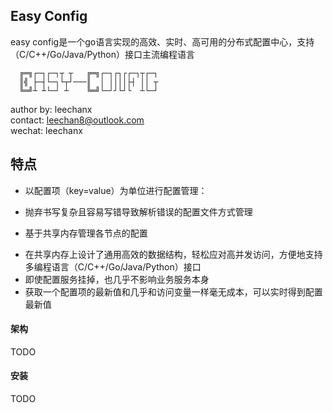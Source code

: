 ## Easy Config

easy config是一个go语言实现的高效、实时、高可用的分布式配置中心，支持（C/C++/Go/Java/Python）接口主流编程语言

```
  ╔═╗┌─┐┌─┐┬ ┬   ╔═╗┌─┐┌┐┌┌─┐┬┌─┐ 
  ║╣ ├─┤└─┐└┬┘───║  │ ││││├┤ ││ ┬ 
  ╚═╝┴ ┴└─┘ ┴    ╚═╝└─┘┘└┘└  ┴└─┘ 
```

author by: leechanx<br/>
contact: leechan8@outlook.com<br/>
wechat: leechanx<br/>

## 特点

- 以配置项（key=value）为单位进行配置管理：
 + 抛弃书写复杂且容易写错导致解析错误的配置文件方式管理
- 基于共享内存管理各节点的配置
 + 在共享内存上设计了通用高效的数据结构，轻松应对高并发访问，方便地支持多编程语言（C/C++/Go/Java/Python）接口
 + 即使配置服务挂掉，也几乎不影响业务服务本身
 + 获取一个配置项的最新值和几乎和访问变量一样毫无成本，可以实时得到配置最新值

#### 架构

TODO

#### 安装

TODO


